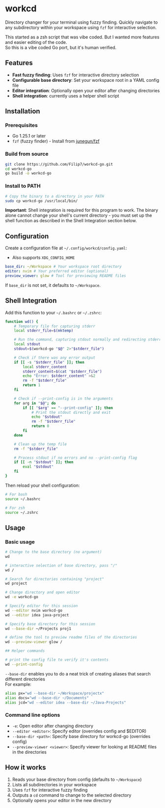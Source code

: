 # workcd

Directory changer for your terminal using fuzzy finding. Quickly navigate to any subdirectory within your workspace using `fzf` for interactive selection.

This started as a zsh script that was vibe coded. But I wanted more features and easier editing of the code.  
So this is a vibe coded Go port, but it's human verified.

## Features

- **Fast fuzzy finding**: Uses `fzf` for interactive directory selection
- **Configurable base directory**: Set your workspace root in a YAML config file
- **Editor integration**: Optionally open your editor after changing directories
- **Shell integration**: currently uses a helper shell script

## Installation

### Prerequisites

- Go 1.25.1 or later
- `fzf` (fuzzy finder) - Install from [junegun/fzf](https://github.com/junegunn/fzf)

### Build from source

```bash
git clone https://github.com/Filip7/workcd-go.git
cd workcd-go
go build -o workcd-go
```

### Install to PATH

```bash
# Copy the binary to a directory in your PATH
sudo cp workcd-go /usr/local/bin/
```

**Important**: Shell integration is required for this program to work. The binary alone cannot change your shell's current directory - you must set up the shell function as described in the Shell Integration section below.

## Configuration

Create a configuration file at `~/.config/workcd/config.yaml`:

- Also supports `XDG_CONFIG_HOME`

```yaml
base_dir: ~/Workspace # Your workspace root directory
editor: nvim # Your preferred editor (optional)
preview_viewer: glow # Tool for previewing README files
```

If `base_dir` is not set, it defaults to `~/Workspace`.

## Shell Integration

Add this function to your `~/.bashrc` or `~/.zshrc`:

```bash
function wd() {
    # Temporary file for capturing stderr
    local stderr_file=$(mktemp)

    # Run the command, capturing stdout normally and redirecting stderr to the temp file
    local stdout
    stdout=$(workcd-go "$@" 2>"$stderr_file")

    # Check if there was any error output
    if [[ -s "$stderr_file" ]]; then
        local stderr_content
        stderr_content=$(cat "$stderr_file")
        echo "Error: $stderr_content" >&2
        rm -f "$stderr_file"
        return 1
    fi

    # Check if --print-config is in the arguments
    for arg in "$@"; do
        if [[ "$arg" == "--print-config" ]]; then
            # Print the stdout directly and exit
            echo "$stdout"
            rm -f "$stderr_file"
            return 0
        fi
    done

    # Clean up the temp file
    rm -f "$stderr_file"

    # Process stdout if no errors and no --print-config flag
    if [[ -n "$stdout" ]]; then
        eval "$stdout"
    fi
}
```

Then reload your shell configuration:

```bash
# For bash
source ~/.bashrc

# For zsh
source ~/.zshrc
```

## Usage

### Basic usage

```bash
# Change to the base directory (no argument)
wd

# interactive selection of base directory, pass "/"
wd /

# Search for directories containing "project"
wd project

# Change directory and open editor
wd -e workcd-go

# Specify editor for this session
wd --editor nvim workcd-go
wd --editor idea java-project

# Specify base directory for this session
wd --base-dir ~/Projects proj1

# define the tool to preview readme files of the directories
wd --preview-viewer glow /

## Helper commands

# print the config file to verify it's contents
wd --print-config
```

`--base-dir` enables you to do a neat trick of creating aliases that search different directories  
For example:

```bash
alias px="wd --base-dir ~/Workspace/projectx"
alias docs="wd --base-dir ~/Documents"
alias jcd="wd --editor idea --base-dir ~/Java-Projects"
```

### Command line options

- `-e`: Open editor after changing directory
- `--editor <editor>`: Specify editor (overrides config and $EDITOR)
- `--base-dir <path>`: Specify base directory for workcd-go (overrides config)
- `--preview-viewer <viewer>`: Specify viewer for looking at README files in the directories

## How it works

1. Reads your base directory from config (defaults to `~/Workspace`)
2. Lists all subdirectories in your workspace
3. Uses `fzf` for interactive fuzzy finding
4. Outputs a `cd` command to change to the selected directory
5. Optionally opens your editor in the new directory
